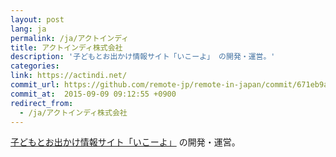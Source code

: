 ```yaml
---
layout: post
lang: ja
permalink: /ja/アクトインディ
title: アクトインディ株式会社
description: '子どもとお出かけ情報サイト「いこーよ」 の開発・運営。'
categories: 
link: https://actindi.net/
commit_url: https://github.com/remote-jp/remote-in-japan/commit/671eb9a4d5ea7bebac6c295617c4a60736e8e976
commit_at:  2015-09-09 09:12:55 +0900
redirect_from:
  - /ja/アクトインディ株式会社
---
```


<p><a href="https://iko-yo.net/">子どもとお出かけ情報サイト「いこーよ」</a> の開発・運営。</p>
